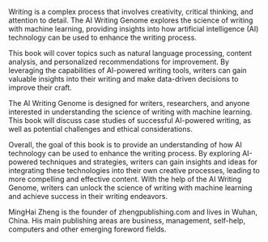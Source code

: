 
Writing is a complex process that involves creativity, critical thinking, and attention to detail. The AI Writing Genome explores the science of writing with machine learning, providing insights into how artificial intelligence (AI) technology can be used to enhance the writing process.

This book will cover topics such as natural language processing, content analysis, and personalized recommendations for improvement. By leveraging the capabilities of AI-powered writing tools, writers can gain valuable insights into their writing and make data-driven decisions to improve their craft.

The AI Writing Genome is designed for writers, researchers, and anyone interested in understanding the science of writing with machine learning. This book will discuss case studies of successful AI-powered writing, as well as potential challenges and ethical considerations.

Overall, the goal of this book is to provide an understanding of how AI technology can be used to enhance the writing process. By exploring AI-powered techniques and strategies, writers can gain insights and ideas for integrating these technologies into their own creative processes, leading to more compelling and effective content. With the help of the AI Writing Genome, writers can unlock the science of writing with machine learning and achieve success in their writing endeavors.

MingHai Zheng is the founder of zhengpublishing.com and lives in Wuhan, China. His main publishing areas are business, management, self-help, computers and other emerging foreword fields.
